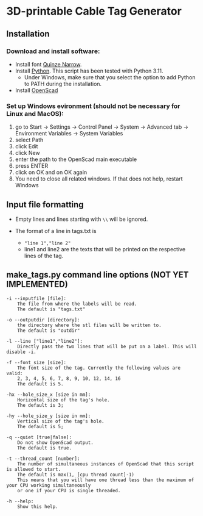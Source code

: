 # 3D-printable Cable Tag Generator

## Installation

### Download and install software:

* Install font [Quinze Narrow](https://www.ffonts.net/Quinze-Narrow.font).
* Install [Python](https://www.python.org/). This script has been tested with Python 3.11.
  * Under Windows, make sure that you select the option to add Python to PATH during the installation.
* Install [OpenScad](https://openscad.org/)

### Set up Windows evironment (should not be necessary for Linux and MacOS):

1. go to Start -> Settings -> Control Panel -> System -> Advanced tab -> Environment Variables -> System Variables
2. select Path
3. click Edit
4. click New
5. enter the path to the OpenScad main executable
6. press ENTER
7. click on OK and on OK again
8. You need to close all related windows. If that does not help, restart Windows

## Input file formatting

* Empty lines and lines starting with `\\` will be ignored.

* The format of a line in tags.txt is
  * `"line 1","line 2"`
  * line1 and line2 are the texts that will be printed on the respective lines of the tag.

## make_tags.py command line options (NOT YET IMPLEMENTED)

    -i --inputfile [file]:
        The file from where the labels will be read.
        The default is "tags.txt"
    
    -o --outputdir [directory]:
        the directory where the stl files will be written to.
        The default is "outdir"
    
    -l --line ["line1","line2"]:
        Directly pass the two lines that will be put on a label. This will disable -i.

    -f --font_size [size]:
        The font size of the tag. Currently the following values are valid:
        2, 3, 4, 5, 6, 7, 8, 9, 10, 12, 14, 16
        The default is 5.
    
    -hx --hole_size_x [size in mm]:
        Horizontal size of the tag's hole.
        The default is 3;
    
    -hy --hole_size_y [size in mm]:
        Vertical size of the tag's hole.
        The default is 5;

    -q --quiet [true|false]:
        Do not show OpenScad output.
        The default is true.

    -t --thread_count [number]:
        The number of simultaneous instances of OpenScad that this script is allowed to start.
        The default is max(1, [cpu thread count]-1) 
        This means that you will have one thread less than the maximum of your CPU working simultaneously
        or one if your CPU is single threaded.
    
    -h --help:
        Show this help.
